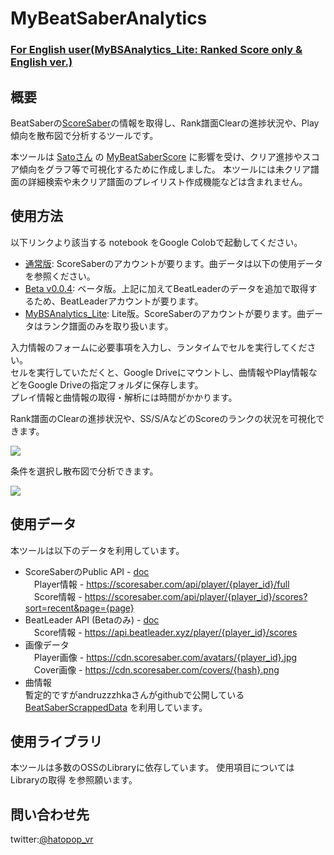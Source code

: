 # MyBeatSaberAnalytics

### [For English user(MyBSAnalytics_Lite: Ranked Score only & English ver.)](https://github.com/hatopopvr/MyBSAnalytics_Lite)

## 概要
BeatSaberの[ScoreSaber](https://scoresaber.com/)の情報を取得し、Rank譜面Clearの進捗状況や、Play傾向を散布図で分析するツールです。

本ツールは [Satoさん](https://twitter.com/zitasato) の [MyBeatSaberScore](https://github.com/tkns3/MyBeatSaberScore/) に影響を受け、クリア進捗やスコア傾向をグラフ等で可視化するために作成しました。  本ツールには未クリア譜面の詳細検索や未クリア譜面のプレイリスト作成機能などは含まれません。

## 使用方法
以下リンクより該当する notebook をGoogle Colobで起動してください。   

- [通常版](https://colab.research.google.com/github/hatopopvr/MyBeatSaberAnalytics/blob/main/MyBeatSaberAnalytics.ipynb): ScoreSaberのアカウントが要ります。曲データは以下の使用データを参照ください。
- [Beta v0.0.4](https://colab.research.google.com/github/hatopopvr/MyBeatSaberAnalytics/blob/main/MyBeatSaberAnalytics_20230531_Beta_0_0_4.ipynb): ベータ版。上記に加えてBeatLeaderのデータを追加で取得するため、BeatLeaderアカウントが要ります。
- [MyBSAnalytics_Lite](https://colab.research.google.com/github/hatopopvr/MyBSAnalytics_Lite/blob/main/MyBSAnalytics_Lite_En.ipynb): Lite版。ScoreSaberのアカウントが要ります。曲データはランク譜面のみを取り扱います。

入力情報のフォームに必要事項を入力し、ランタイムでセルを実行してください。  
セルを実行していただくと、Google Driveにマウントし、曲情報やPlay情報などをGoogle Driveの指定フォルダに保存します。  
プレイ情報と曲情報の取得・解析には時間がかかります。  

Rank譜面のClearの進捗状況や、SS/S/AなどのScoreのランクの状況を可視化できます。

<img src="https://pbs.twimg.com/media/FPBJ8_xacAU9rNA?format=jpg" />

条件を選択し散布図で分析できます。

<img src="https://pbs.twimg.com/media/FO8HJb1agAcVvn5?format=jpg" />

## 使用データ
本ツールは以下のデータを利用しています。
- ScoreSaberのPublic API - [doc](https://docs.scoresaber.com/)  
　Player情報 - https://scoresaber.com/api/player/{player_id}/full  
　Score情報 - https://scoresaber.com/api/player/{player_id}/scores?sort=recent&page={page}  
- BeatLeader API (Betaのみ) - [doc](https://api.beatleader.xyz/swagger/index.html)  
　Score情報 - https://api.beatleader.xyz/player/{player_id}/scores
- 画像データ  
　Player画像 - https://cdn.scoresaber.com/avatars/{player_id}.jpg  
　Cover画像 - https://cdn.scoresaber.com/covers/{hash}.png  
- 曲情報  
  暫定的ですがandruzzzhkaさんがgithubで公開している[
BeatSaberScrappedData](https://github.com/andruzzzhka/BeatSaberScrappedData) を利用しています。

## 使用ライブラリ

本ツールは多数のOSSのLibraryに依存しています。
使用項目については Libraryの取得 を参照願います。

## 問い合わせ先

twitter:[@hatopop_vr](https://twitter.com/hatopop_vr)
